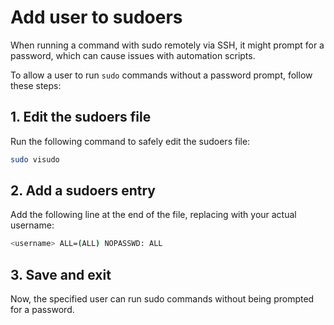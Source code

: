 # Add user to sudoers
When running a command with sudo remotely via SSH, it might prompt for a password, which can cause issues with automation scripts.

To allow a user to run `sudo` commands without a password prompt, follow these steps:

## 1. Edit the sudoers file  
Run the following command to safely edit the sudoers file:
```bash
sudo visudo
``` 
## 2. Add a sudoers entry  
Add the following line at the end of the file, replacing <username> with your actual username:
```bash
<username> ALL=(ALL) NOPASSWD: ALL
```
## 3. Save and exit

Now, the specified user can run sudo commands without being prompted for a password.